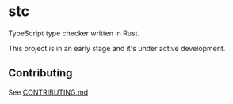 # stc

TypeScript type checker written in Rust.

This project is in an early stage and it's under active development.

## Contributing

See [CONTRIBUTING.md](./CONTRIBUTING.md)
